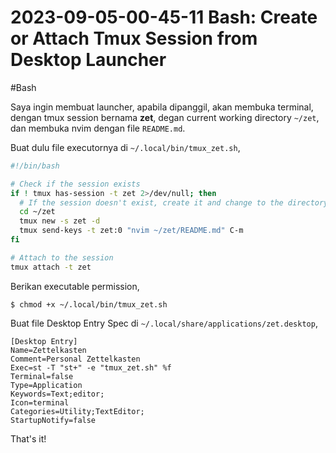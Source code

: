 # 2023-09-05-00-45-11 Bash: Create or Attach Tmux Session from Desktop Launcher

#Bash

Saya ingin membuat launcher, apabila dipanggil, akan membuka terminal, dengan tmux session bernama **zet**, degan current working directory `~/zet`, dan membuka nvim dengan file `README.md`.

Buat dulu file executornya di `~/.local/bin/tmux_zet.sh`,

```bash
#!/bin/bash

# Check if the session exists
if ! tmux has-session -t zet 2>/dev/null; then
  # If the session doesn't exist, create it and change to the directory
  cd ~/zet
  tmux new -s zet -d
  tmux send-keys -t zet:0 "nvim ~/zet/README.md" C-m
fi

# Attach to the session
tmux attach -t zet
```

Berikan executable permission,

```terminal
$ chmod +x ~/.local/bin/tmux_zet.sh
```

Buat file Desktop Entry Spec di `~/.local/share/applications/zet.desktop`,

```config
[Desktop Entry]
Name=Zettelkasten
Comment=Personal Zettelkasten
Exec=st -T "st+" -e "tmux_zet.sh" %f
Terminal=false
Type=Application
Keywords=Text;editor;
Icon=terminal
Categories=Utility;TextEditor;
StartupNotify=false
```

That's it!
